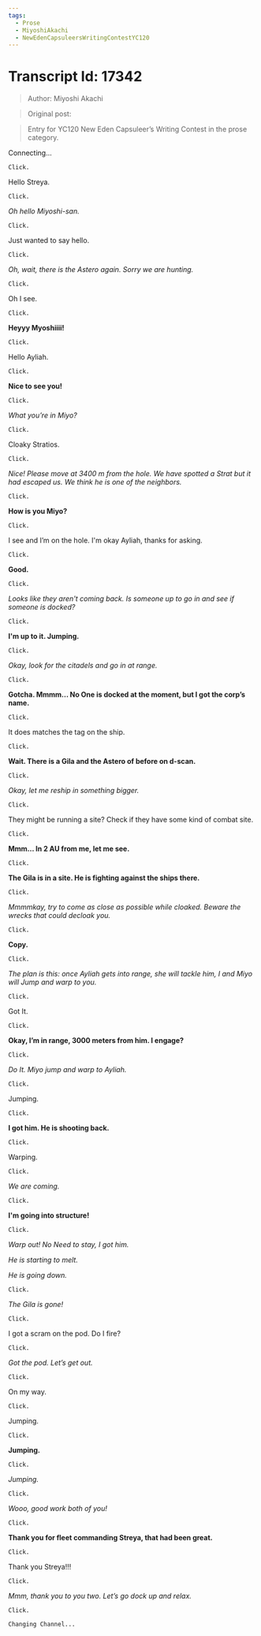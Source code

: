 ```yaml
---
tags:
  - Prose
  - MiyoshiAkachi
  - NewEdenCapsuleersWritingContestYC120
---
```


# Transcript Id: 17342

> Author: Miyoshi Akachi

> Original post:

> Entry for YC120 New Eden Capsuleer’s Writing Contest in the prose category.


Connecting...

    Click.

Hello Streya.

    Click.

*Oh hello Miyoshi-san.*

    Click.

Just wanted to say hello.

    Click.

*Oh, wait, there is the Astero again. Sorry we are hunting.*

    Click.

Oh I see.

    Click.

**Heyyy Myoshiiii!**

    Click.

Hello Ayliah.

    Click.

**Nice to see you!**

    Click.

*What you’re in Miyo?*

    Click.

Cloaky Stratios.

    Click.

*Nice! Please move at 3400 m from the hole. We have spotted a Strat but it had escaped us. We think he is one of the neighbors.*

    Click.

**How is you Miyo?**

    Click.

I see and I’m on the hole. I'm okay Ayliah, thanks for asking.

    Click.

**Good.**

    Click.

*Looks like they aren't coming back. Is someone up to go in and see if someone is docked?*

    Click.

**I'm up to it. Jumping.**

    Click.

*Okay, look for the citadels and go in at range.*

    Click.

**Gotcha. Mmmm... No One is docked at the moment, but I got the corp’s name.**

    Click.

It does matches the tag on the ship.

    Click.

**Wait. There is a Gila and the Astero of before on d-scan.**

    Click.

*Okay, let me reship in something bigger.*

    Click.

They might be running a site? Check if they have some kind of combat site.

    Click.

**Mmm... In 2 AU from me, let me see.**

    Click.

**The Gila is in a site. He is fighting against the ships there.**

    Click.

*Mmmmkay, try to come as close as possible while cloaked. Beware the wrecks that could decloak you.*

    Click.

**Copy.**

    Click.

*The plan is this: once Ayliah gets into range, she will tackle him, I and Miyo will Jump and warp to you.*

    Click.

Got It.

    Click.

**Okay, I’m in range, 3000 meters from him. I engage?**

    Click.

*Do It. Miyo jump and warp to Ayliah.*

    Click.

Jumping.

    Click.

**I got him. He is shooting back.**

    Click.

Warping.

    Click.

*We are coming.*

    Click.

**I'm going into structure!**

    Click.

*Warp out! No Need to stay, I got him.*

*He is starting to melt.*

*He is going down.*

    Click.

*The Gila is gone!*

    Click.

I got a scram on the pod. Do I fire?

    Click.

*Got the pod. Let’s get out.*

    Click.

On my way.

    Click.

Jumping.

    Click.

**Jumping.**

    Click.

*Jumping.*

    Click.

*Wooo, good work both of you!*

    Click.

**Thank you for fleet commanding Streya, that had been great.**

    Click.

Thank you Streya!!!

    Click.

*Mmm, thank you to you two. Let’s go dock up and relax.*

    Click.

    Changing Channel...